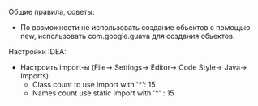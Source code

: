 Общие правила, советы:
* По возможности не использовать создание обьектов с помощью new, использовать com.google.guava для создания обьектов.

Настройки IDEA:
* Настроить import-ы (File-> Settings-> Editor-> Code Style-> Java-> Imports)
  * Class count to use import with '*': 15
  * Names count use static import with '*' : 15



